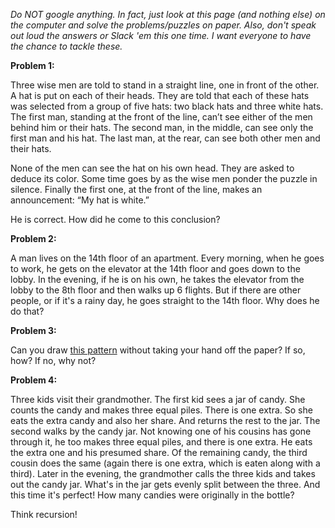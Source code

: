 *Do NOT google anything. In fact, just look at this page (and nothing else) on the computer and solve the problems/puzzles on paper. Also, don't speak out loud the answers or Slack 'em this one time. I want everyone to have the chance to tackle these.*

**Problem 1:**

Three wise men are told to stand in a straight line, one in front of the other. A hat is put on each of their heads. They are told that each of these hats was selected from a group of five hats: two black hats and three white hats. The first man, standing at the front of the line, can’t see either of the men behind him or their hats. The second man, in the middle, can see only the first man and his hat. The last man, at the rear, can see both other men and their hats.

None of the men can see the hat on his own head. They are asked to deduce its color. Some time goes by as the wise men ponder the puzzle in silence. Finally the first one, at the front of the line, makes an announcement: “My hat is white.”

He is correct. How did he come to this conclusion?

**Problem 2:**

A man lives on the 14th floor of an apartment. Every morning, when he goes to work, he gets on the elevator at the 14th floor and goes down to the lobby. In the evening, if he is on his own, he takes the elevator from the lobby to the 8th floor and then walks up 6 flights. But if there are other people, or if it's a rainy day, he goes straight to the 14th floor. Why does he do that?

**Problem 3:**

Can you draw [this pattern](square.gif) without taking your hand off the paper? If so, how? If no, why not?

**Problem 4:**

Three kids visit their grandmother. The first kid sees a jar of candy. She counts the candy and makes three equal piles. There is one extra. So she eats the extra candy and also her share. And returns the rest to the jar. The second walks by the candy jar. Not knowing one of his cousins has gone through it, he too makes three equal piles, and there is one extra. He eats the extra one and his presumed share. Of the remaining candy, the third cousin does the same (again there is one extra, which is eaten along with a third). Later in the evening, the grandmother calls the three kids and takes out the candy jar. What's in the jar gets evenly split between the three. And this time it's perfect! How many candies were originally in the bottle?

Think recursion!